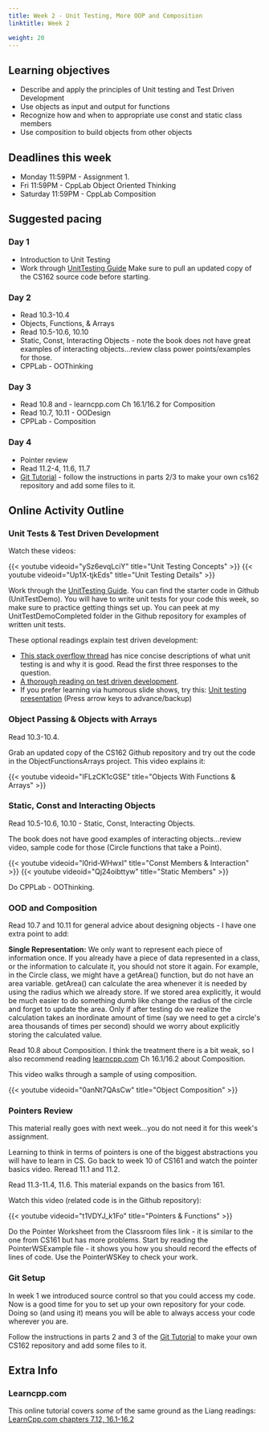 ```yaml
---
title: Week 2 - Unit Testing, More OOP and Composition
linktitle: Week 2

weight: 20
---
```


## Learning objectives

-   Describe and apply the principles of Unit testing and Test Driven
    Development
-   Use objects as input and output for functions
-   Recognize how and when to appropriate use const and static class
    members
-   Use composition to build objects from other objects

## Deadlines this week

-   Monday 11:59PM - Assignment 1.
-   Fri 11:59PM - CppLab Object Oriented Thinking
-   Saturday 11:59PM - CppLab Composition

## Suggested pacing

### Day 1

-   Introduction to Unit Testing
-   Work through [UnitTesting Guide](https://docs.google.com/document/d/1tF7Jkm_mLEq4P0pT1dOoTe5SwzvICl33bw2mofmol4M/edit?usp=sharing)
    Make sure to pull an updated copy of the CS162 source code
    before starting.

### Day 2

-   Read 10.3-10.4
-   Objects, Functions, & Arrays
-   Read 10.5-10.6, 10.10
-   Static, Const, Interacting Objects - note the book does not have
    great examples of interacting objects…review class power
    points/examples for those.
-   CPPLab - OOThinking

### Day 3

-   Read 10.8 and - learncpp.com Ch 16.1/16.2 for Composition
-   Read 10.7, 10.11 - OODesign
-   CPPLab - Composition

### Day 4

-   Pointer review
-   Read 11.2-4, 11.6, 11.7
-   [Git Tutorial](https://docs.google.com/document/d/1S8dMsT6B2B7jW2Z0OWoV6TT8GOlYkDa9Bw0mhrUTuSU/edit?usp=sharing) -
    follow the instructions in parts 2/3 to make your own cs162
    repository and add some files to it.

## Online Activity Outline

### Unit Tests & Test Driven Development

Watch these videos:

{{< youtube videoid="ySz6evqLciY" title="Unit Testing Concepts" >}}
{{< youtube videoid="Up1X-tjkEds" title="Unit Testing Details" >}}

Work through the [UnitTesting Guide](https://docs.google.com/document/d/1tF7Jkm_mLEq4P0pT1dOoTe5SwzvICl33bw2mofmol4M/edit?usp=sharing).
You can find the starter code in Github (UnitTestDemo).
You will have to write unit tests for your code this week, so make
sure to practice getting things set up. You can peek at my
UnitTestDemoCompleted folder in the Github repository for examples
of written unit tests.

These optional readings explain test driven development:

-   [This stack overflow thread](http://stackoverflow.com/questions/1383/what-is-unit-testing)
    has nice concise descriptions of what unit testing is and why it
    is good. Read the first three responses to the question.
-   [A thorough reading on test driven development](http://www.jamesshore.com/Agile-Book/test_driven_development.html).
-   If you prefer learning via humorous slide shows, try this: [Unit testing presentation](http://www.masukomi.org/talks/unit_testing/#1)
    (Press arrow keys to advance/backup)

### Object Passing & Objects with Arrays

Read 10.3-10.4.

Grab an updated copy of the CS162 Github repository and try out the
code in the ObjectFunctionsArrays project. This video explains it:

{{< youtube videoid="IFLzCK1cGSE" title="Objects With Functions & Arrays" >}}

### Static, Const and Interacting Objects

Read 10.5-10.6, 10.10 - Static, Const, Interacting Objects.

The book does not have good examples of interacting objects…review
video, sample code for those (Circle functions that take a Point).

{{< youtube videoid="I0rid-WHwxI" title="Const Members & Interaction" >}}
{{< youtube videoid="Qj24oibttyw" title="Static Members" >}}

Do CPPLab - OOThinking.

### OOD and Composition

Read 10.7 and 10.11 for general advice about designing objects - I have one extra point to add:

**Single Representation:** We only want to represent each piece of
information once. If you already have a piece of data represented in
a class, or the information to calculate it, you should not store it
again. For example, in the Circle class, we might have a getArea()
function, but do not have an area variable. getArea() can calculate
the area whenever it is needed by using the radius which we already
store. If we stored area explicitly, it would be much easier to do
something dumb like change the radius of the circle and forget to
update the area. Only if after testing do we realize the calculation
takes an inordinate amount of time (say we need to get a circle's
area thousands of times per second) should we worry about explicitly
storing the calculated value.

Read 10.8 about Composition. I think the treatment there is a bit weak, so I also recommend reading
[learncpp.com](http://www.learncpp.com/) Ch 16.1/16.2 about Composition.

This video walks through a sample of using composition.

{{< youtube videoid="0anNt7QAsCw" title="Object Composition" >}}

### Pointers Review

This material really goes with next week…you do not need it for this
week's assignment.

Learning to think in terms of pointers is one of the biggest
abstractions you will have to learn in CS. Go back to week 10 of
CS161 and watch the pointer basics video. Reread 11.1 and 11.2.

Read 11.3-11.4, 11.6. This material expands on the basics from 161.

Watch this video (related code is in the Github repository):

{{< youtube videoid="t1VDYJ_k1Fo" title="Pointers & Functions" >}}

Do the Pointer Worksheet from the Classroom files link - it is
similar to the one from CS161 but has more problems. Start by
reading the PointerWSExample file - it shows you how you should
record the effects of lines of code. Use the PointerWSKey to check
your work.

### Git Setup

In week 1 we introduced source control so that you could access my
code. Now is a good time for you to set up your own repository for your
code. Doing so (and using it) means you will be able to always access
your code wherever you are.

Follow the instructions in parts 2 and 3 of the [Git Tutorial] to make
your own CS162 repository and add some files to it.

  [Git Tutorial]: https://docs.google.com/document/d/1S8dMsT6B2B7jW2Z0OWoV6TT8GOlYkDa9Bw0mhrUTuSU/edit?usp=sharing

## Extra Info

### Learncpp.com

This online tutorial covers *some* of the same ground as the Liang readings:
[LearnCpp.com chapters 7.12, 16.1-16.2](http://www.learncpp.com/)

